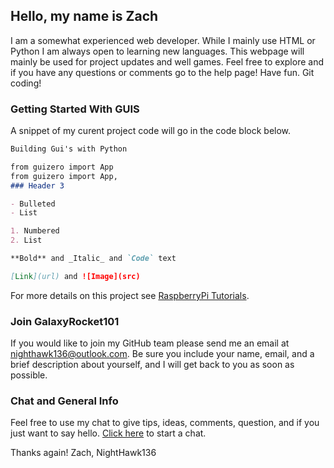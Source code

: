 ## Hello, my name is Zach

I am a somewhat experienced web developer. While I mainly use HTML or Python I am always open to learning new languages.
This webpage will mainly be used for project updates and well games. Feel free to explore and if you have any questions or comments go to the help page! Have fun. Git coding!

### Getting Started With GUIS

A snippet of my curent project code will go in the code block below.

```markdown
Building Gui's with Python

from guizero import App
from guizero import App, 
### Header 3

- Bulleted
- List

1. Numbered
2. List

**Bold** and _Italic_ and `Code` text

[Link](url) and ![Image](src)
```

For more details on this project see [RaspberryPi Tutorials](https://www.raspberrypi.org/learning/getting-started-with-guis/).

### Join GalaxyRocket101

If you would like to join my GitHub team please send me an email at nighthawk136@outlook.com. Be sure you include your name, email, and a brief description about yourself, and I will get back to you as soon as possible.

### Chat and General Info

Feel free to use my chat to give tips, ideas, comments, question, and if you just want to say hello. [Click here]() to start a chat.

Thanks again! Zach, NightHawk136
